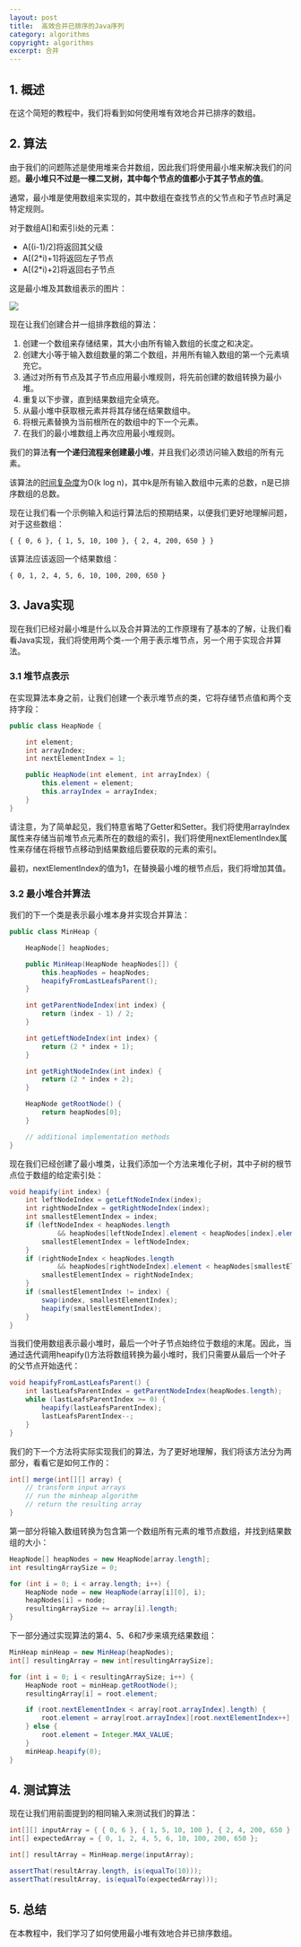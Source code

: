 ```yaml
---
layout: post
title:  高效合并已排序的Java序列
category: algorithms
copyright: algorithms
excerpt: 合并
---
```


## 1. 概述

在这个简短的教程中，我们将看到如何使用堆有效地合并已排序的数组。

## 2. 算法

由于我们的问题陈述是使用堆来合并数组，因此我们将使用最小堆来解决我们的问题。**最小堆只不过是一棵二叉树，其中每个节点的值都小于其子节点的值**。

通常，最小堆是使用数组来实现的，其中数组在查找节点的父节点和子节点时满足特定规则。

对于数组A[]和索引i处的元素：

- A[(i-1)/2\]将返回其父级
- A[(2\*i)+1\]将返回左子节点
- A[(2\*i)+2\]将返回右子节点

这是最小堆及其数组表示的图片：

![](/assets/images/2025/algorithms/javamergesortedsequences01.png)

现在让我们创建合并一组排序数组的算法：

1. 创建一个数组来存储结果，其大小由所有输入数组的长度之和决定。
2. 创建大小等于输入数组数量的第二个数组，并用所有输入数组的第一个元素填充它。
3. 通过对所有节点及其子节点应用最小堆规则，将先前创建的数组转换为最小堆。
4. 重复以下步骤，直到结果数组完全填充。
5. 从最小堆中获取根元素并将其存储在结果数组中。
6. 将根元素替换为当前根所在的数组中的下一个元素。
7. 在我们的最小堆数组上再次应用最小堆规则。

我们的算法**有一个递归流程来创建最小堆**，并且我们必须访问输入数组的所有元素。

该算法的[时间复杂度](https://www.baeldung.com/java-algorithm-complexity)为O(k log n)，其中k是所有输入数组中元素的总数，n是已排序数组的总数。

现在让我们看一个示例输入和运行算法后的预期结果，以便我们更好地理解问题，对于这些数组：
```text
{ { 0, 6 }, { 1, 5, 10, 100 }, { 2, 4, 200, 650 } }
```

该算法应该返回一个结果数组：
```text
{ 0, 1, 2, 4, 5, 6, 10, 100, 200, 650 }
```

## 3. Java实现

现在我们已经对最小堆是什么以及合并算法的工作原理有了基本的了解，让我们看看Java实现，我们将使用两个类-一个用于表示堆节点，另一个用于实现合并算法。

### 3.1 堆节点表示

在实现算法本身之前，让我们创建一个表示堆节点的类，它将存储节点值和两个支持字段：
```java
public class HeapNode {

    int element;
    int arrayIndex;
    int nextElementIndex = 1;

    public HeapNode(int element, int arrayIndex) {
        this.element = element;
        this.arrayIndex = arrayIndex;
    }
}
```

请注意，为了简单起见，我们特意省略了Getter和Setter。我们将使用arrayIndex属性来存储当前堆节点元素所在的数组的索引，我们将使用nextElementIndex属性来存储在将根节点移动到结果数组后要获取的元素的索引。

最初，nextElementIndex的值为1，在替换最小堆的根节点后，我们将增加其值。

### 3.2 最小堆合并算法

我们的下一个类是表示最小堆本身并实现合并算法：
```java
public class MinHeap {

    HeapNode[] heapNodes;

    public MinHeap(HeapNode heapNodes[]) {
        this.heapNodes = heapNodes;
        heapifyFromLastLeafsParent();
    }

    int getParentNodeIndex(int index) {
        return (index - 1) / 2;
    }

    int getLeftNodeIndex(int index) {
        return (2 * index + 1);
    }

    int getRightNodeIndex(int index) {
        return (2 * index + 2);
    }

    HeapNode getRootNode() {
        return heapNodes[0];
    }

    // additional implementation methods
}
```

现在我们已经创建了最小堆类，让我们添加一个方法来堆化子树，其中子树的根节点位于数组的给定索引处：
```java
void heapify(int index) {
    int leftNodeIndex = getLeftNodeIndex(index);
    int rightNodeIndex = getRightNodeIndex(index);
    int smallestElementIndex = index;
    if (leftNodeIndex < heapNodes.length
            && heapNodes[leftNodeIndex].element < heapNodes[index].element) {
        smallestElementIndex = leftNodeIndex;
    }
    if (rightNodeIndex < heapNodes.length
            && heapNodes[rightNodeIndex].element < heapNodes[smallestElementIndex].element) {
        smallestElementIndex = rightNodeIndex;
    }
    if (smallestElementIndex != index) {
        swap(index, smallestElementIndex);
        heapify(smallestElementIndex);
    }
}
```

当我们使用数组表示最小堆时，最后一个叶子节点始终位于数组的末尾。因此，当通过迭代调用heapify()方法将数组转换为最小堆时，我们只需要从最后一个叶子的父节点开始迭代：
```java
void heapifyFromLastLeafsParent() {
    int lastLeafsParentIndex = getParentNodeIndex(heapNodes.length);
    while (lastLeafsParentIndex >= 0) {
        heapify(lastLeafsParentIndex);
        lastLeafsParentIndex--;
    }
}
```

我们的下一个方法将实际实现我们的算法，为了更好地理解，我们将该方法分为两部分，看看它是如何工作的：
```java
int[] merge(int[][] array) {
    // transform input arrays
    // run the minheap algorithm
    // return the resulting array
}
```

第一部分将输入数组转换为包含第一个数组所有元素的堆节点数组，并找到结果数组的大小：
```java
HeapNode[] heapNodes = new HeapNode[array.length];
int resultingArraySize = 0;

for (int i = 0; i < array.length; i++) {
    HeapNode node = new HeapNode(array[i][0], i);
    heapNodes[i] = node;
    resultingArraySize += array[i].length;
}
```

下一部分通过实现算法的第4、5、6和7步来填充结果数组：
```java
MinHeap minHeap = new MinHeap(heapNodes);
int[] resultingArray = new int[resultingArraySize];

for (int i = 0; i < resultingArraySize; i++) {
    HeapNode root = minHeap.getRootNode();
    resultingArray[i] = root.element;

    if (root.nextElementIndex < array[root.arrayIndex].length) {
        root.element = array[root.arrayIndex][root.nextElementIndex++];
    } else {
        root.element = Integer.MAX_VALUE;
    }
    minHeap.heapify(0);
}
```

## 4. 测试算法

现在让我们用前面提到的相同输入来测试我们的算法：
```java
int[][] inputArray = { { 0, 6 }, { 1, 5, 10, 100 }, { 2, 4, 200, 650 } };
int[] expectedArray = { 0, 1, 2, 4, 5, 6, 10, 100, 200, 650 };

int[] resultArray = MinHeap.merge(inputArray);

assertThat(resultArray.length, is(equalTo(10)));
assertThat(resultArray, is(equalTo(expectedArray)));
```

## 5. 总结

在本教程中，我们学习了如何使用最小堆有效地合并已排序数组。